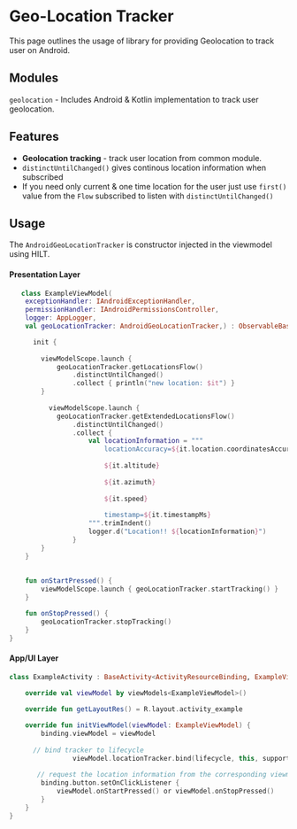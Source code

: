 # Geo-Location Tracker

This page outlines the usage of library for providing Geolocation to track user on Android.



## Modules

`geolocation` - Includes Android & Kotlin implementation to track user geolocation.

## Features

- **Geolocation tracking** - track user location from common module.
- `distinctUntilChanged()` gives continous location information when subscribed
- If you need only current & one time location for the user just use `first()` value from the `Flow` subscribed to listen with `distinctUntilChanged()`

  

## Usage

The `AndroidGeoLocationTracker` is constructor injected in the viewmodel using HILT.

#### Presentation Layer

```kotlin
   class ExampleViewModel(
    exceptionHandler: IAndroidExceptionHandler,
    permissionHandler: IAndroidPermissionsController,
    logger: AppLogger,
    val geoLocationTracker: AndroidGeoLocationTracker,) : ObservableBaseViewModel(exceptionHandler, permissionHandler, logger) {

      init {
        
        viewModelScope.launch {
            geoLocationTracker.getLocationsFlow()
                .distinctUntilChanged() 
                .collect { println("new location: $it") }
        }
        
          viewModelScope.launch {
            geoLocationTracker.getExtendedLocationsFlow()
                .distinctUntilChanged()
                .collect {
                    val locationInformation = """
                        locationAccuracy=${it.location.coordinatesAccuracyMeters}
                        
                        ${it.altitude}
                        
                        ${it.azimuth}
                        
                        ${it.speed}
                        
                        timestamp=${it.timestampMs}
                    """.trimIndent()
                    logger.d("Location!! ${locationInformation}")
                }
        }
    }
     
     
    fun onStartPressed() {
        viewModelScope.launch { geoLocationTracker.startTracking() }
    }

    fun onStopPressed() {
        geoLocationTracker.stopTracking()
    }
}  
```



#### App/UI Layer                   

```kotlin
class ExampleActivity : BaseActivity<ActivityResourceBinding, ExampleViewModel>() {
  
    override val viewModel by viewModels<ExampleViewModel>()

    override fun getLayoutRes() = R.layout.activity_example

    override fun initViewModel(viewModel: ExampleViewModel) {
        binding.viewModel = viewModel
      
      // bind tracker to lifecycle
				viewModel.locationTracker.bind(lifecycle, this, supportFragmentManager)
      
       // request the location information from the corresponding viewmodel
        binding.button.setOnClickListener {
            viewModel.onStartPressed() or viewModel.onStopPressed()
        }
    }          
}
```

